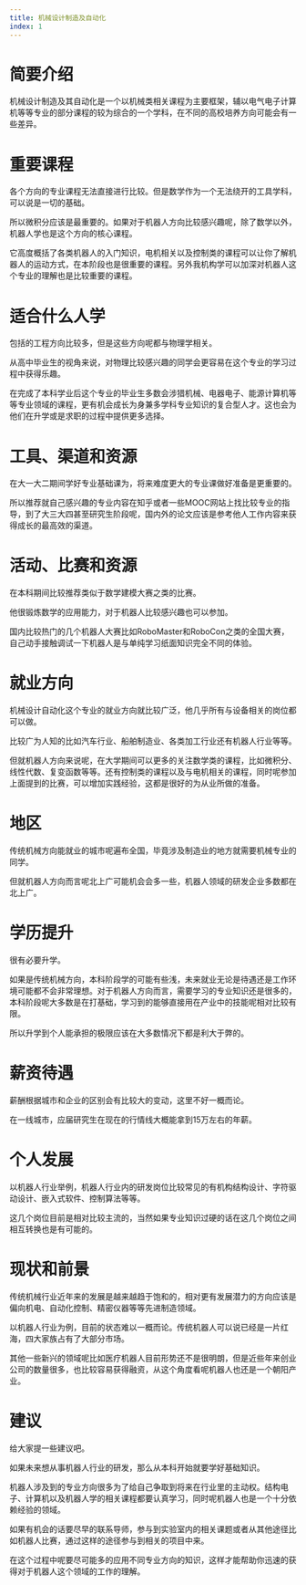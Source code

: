 ```yaml
---
title: 机械设计制造及自动化
index: 1
---
```


# 简要介绍

机械设计制造及其自动化是一个以机械类相关课程为主要框架，辅以电气电子计算机等等专业的部分课程的较为综合的一个学科，在不同的高校培养方向可能会有一些差异。

# 重要课程

各个方向的专业课程无法直接进行比较。但是数学作为一个无法绕开的工具学科，可以说是一切的基础。

所以微积分应该是最重要的。如果对于机器人方向比较感兴趣呢，除了数学以外，机器人学也是这个方向的核心课程。

它高度概括了各类机器人的入门知识，电机相关以及控制类的课程可以让你了解机器人的运动方式，在本阶段也是很重要的课程。另外我机构学可以加深对机器人这个专业的理解也是比较重要的课程。

# 适合什么人学

包括的工程方向比较多，但是这些方向呢都与物理学相关。

从高中毕业生的视角来说，对物理比较感兴趣的同学会更容易在这个专业的学习过程中获得乐趣。

在完成了本科学业后这个专业的毕业生多数会涉猎机械、电器电子、能源计算机等等专业领域的课程，更有机会成长为身兼多学科专业知识的复合型人才。这也会为他们在升学或是求职的过程中提供更多选择。

# 工具、渠道和资源

在大一大二期间学好专业基础课为，将来难度更大的专业课做好准备是更重要的。

所以推荐就自己感兴趣的专业内容在知乎或者一些MOOC网站上找比较专业的指导，到了大三大四甚至研究生阶段呢，国内外的论文应该是参考他人工作内容来获得成长的最高效的渠道。

# 活动、比赛和资源

在本科期间比较推荐类似于数学建模大赛之类的比赛。

他很锻炼数学的应用能力，对于机器人比较感兴趣也可以参加。

国内比较热门的几个机器人大赛比如RoboMaster和RoboCon之类的全国大赛，自己动手接触调试一下机器人是与单纯学习纸面知识完全不同的体验。

# 就业方向

机械设计自动化这个专业的就业方向就比较广泛，他几乎所有与设备相关的岗位都可以做。

比较广为人知的比如汽车行业、船舶制造业、各类加工行业还有机器人行业等等。

但就机器人方向来说呢，在大学期间可以更多的关注数学类的课程，比如微积分、线性代数、复变函数等等。还有控制类的课程以及与电机相关的课程，同时呢参加上面提到的比赛，可以增加实践经验，这都是很好的为从业所做的准备。

# 地区

传统机械方向能就业的城市呢遍布全国，毕竟涉及制造业的地方就需要机械专业的同学。

但就机器人方向而言呢北上广可能机会会多一些，机器人领域的研发企业多数都在北上广。

# 学历提升

很有必要升学。

如果是传统机械方向，本科阶段学的可能有些浅，未来就业无论是待遇还是工作环境可能都不会非常理想。对于机器人方向而言，需要学习的专业知识还是很多的，本科阶段呢大多数是在打基础，学习到的能够直接用在产业中的技能呢相对比较有限。

所以升学到个人能承担的极限应该在大多数情况下都是利大于弊的。

# 薪资待遇

薪酬根据城市和企业的区别会有比较大的变动，这里不好一概而论。

在一线城市，应届研究生在现在的行情线大概能拿到15万左右的年薪。

# 个人发展

以机器人行业举例，机器人行业内的研发岗位比较常见的有机构结构设计、字符驱动设计、嵌入式软件、控制算法等等。

这几个岗位目前是相对比较主流的，当然如果专业知识过硬的话在这几个岗位之间相互转换也是有可能的。

# 现状和前景

传统机械行业近年来的发展是越来越趋于饱和的，相对更有发展潜力的方向应该是偏向机电、自动化控制、精密仪器等等先进制造领域。

以机器人行业为例，目前的状态难以一概而论。传统机器人可以说已经是一片红海，四大家族占有了大部分市场。

其他一些新兴的领域呢比如医疗机器人目前形势还不是很明朗，但是近些年来创业公司的数量很多，也比较容易获得融资，从这个角度看呢机器人也还是一个朝阳产业。

# 建议

给大家提一些建议吧。

如果未来想从事机器人行业的研发，那么从本科开始就要学好基础知识。

机器人涉及到的专业方向很多为了给自己争取到将来在行业里的主动权。结构电子、计算机以及机器人学的相关课程都要认真学习，同时呢机器人也是一个十分依赖经验的领域。

如果有机会的话要尽早的联系导师，参与到实验室内的相关课题或者从其他途径比如机器人比赛，通过这样的途径参与到相关的项目中来。

在这个过程中呢要尽可能多的应用不同专业方向的知识，这样才能帮助你迅速的获得对于机器人这个领域的工作的理解。